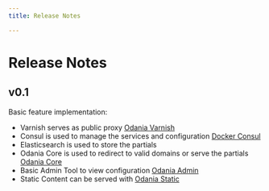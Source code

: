 ```yaml
---
title: Release Notes

---
```

# Release Notes

## v0.1

Basic feature implementation:
- Varnish serves as public proxy [Odania Varnish](https://github.com/Odania-IT/odania-varnish)
- Consul is used to manage the services and configuration [Docker Consul](https://github.com/Odania-IT/docker-consul)
- Elasticsearch is used to store the partials
- Odania Core is used to redirect to valid domains or serve the partials [Odania Core](https://github.com/Odania-IT/odania-core)
- Basic Admin Tool to view configuration [Odania Admin](https://github.com/Odania-IT/odania-admin)
- Static Content can be served with [Odania Static](https://github.com/Odania-IT/odania-static)
